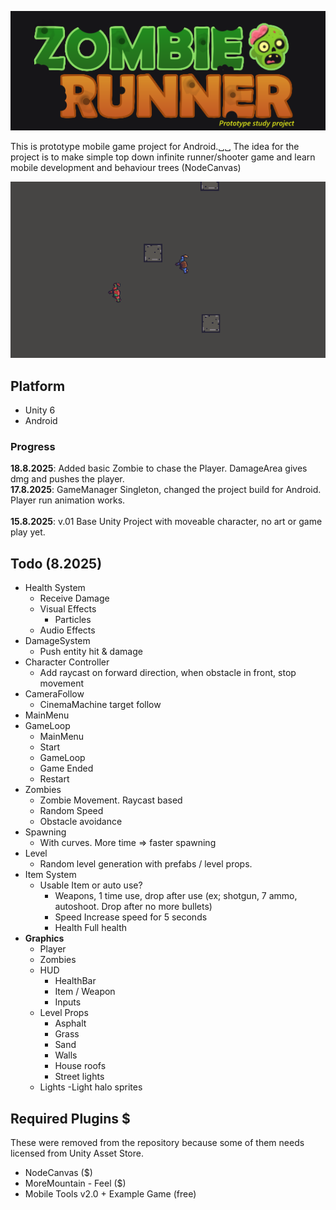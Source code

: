 ![Project Logo](Images/project_logo.png)

This is prototype mobile game project for Android.␣␣
The idea for the project is to make simple top down infinite runner/shooter game and learn mobile development and behaviour trees (NodeCanvas)

![Project Logo](Images/Screenshot2025-08-18.png)

## Platform
- Unity 6
- Android

### Progress
**18.8.2025**: Added basic Zombie to chase the Player. DamageArea gives dmg and pushes the player.<br>
**17.8.2025**: GameManager Singleton, changed the project build for Android. Player run animation works.<br>   
**15.8.2025**: v.01 Base Unity Project with moveable character, no art or game play yet.<br>

## Todo (8.2025)
- Health System
    - Receive Damage
    - Visual Effects
        - Particles
    - Audio Effects
- DamageSystem
	- Push entity hit & damage
- Character Controller
    - Add raycast on forward direction, when obstacle in front, stop movement
- CameraFollow
    - CinemaMachine target follow
- MainMenu
- GameLoop
    - MainMenu
    - Start
    - GameLoop
    - Game Ended
    - Restart
- Zombies
    - Zombie Movement. Raycast based
    - Random Speed
    - Obstacle avoidance
- Spawning
    - With curves. More time => faster spawning
- Level
    - Random level generation with prefabs / level props.
- Item System
	- Usable Item or auto use?
	    - Weapons, 1 time use, drop after use
            (ex; shotgun, 7 ammo, autoshoot. Drop after no more bullets)
	    - Speed
            Increase speed for 5 seconds
	    - Health
            Full health
- **Graphics**
	- Player
	- Zombies
	- HUD
		- HealthBar
		- Item / Weapon
		- Inputs
	- Level Props
		- Asphalt
		- Grass
		- Sand
		- Walls
        - House roofs
        - Street lights
	- Lights
        -Light halo sprites

## Required Plugins $
These were removed from the repository because some of them needs licensed from Unity Asset Store.
- NodeCanvas ($)
- MoreMountain - Feel ($)
- Mobile Tools v2.0 + Example Game (free)